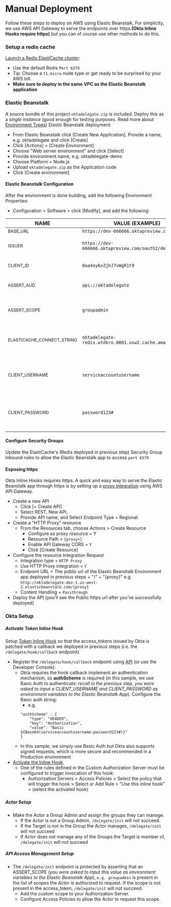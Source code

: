 # Manual Deployment
Follow these steps to deploy on AWS using Elastic Beanstalk. For simplicity, we use AWS API Gateway to serve the endpoints over https **(Okta Inline Hooks require https)** but you can of course use other methods to do this.

### Setup a redis cache
[Launch a Redis ElastiCache cluster](https://docs.aws.amazon.com/AmazonElastiCache/latest/red-ug/GettingStarted.CreateCluster.html):
* Use the default Redis `Port 6379`
* Tip: Choose a `t1.micro` node type or get ready to be surprised by your AWS bill.
* **Make sure to deploy in the same VPC as the Elastic Beanstalk application**

### Elastic Beanstalk
A source bundle of this project  `oktadelegate.zip` is included. Deploy this as a *single instance* (good enough for testing purposes. Read more about [Environment Types](https://docs.aws.amazon.com/elasticbeanstalk/latest/dg/using-features-managing-env-types.html)) Elastic Beanstalk deployment:
* From Elastic Beanstalk click [Create New Application]. Provide a name, e.g. oktadelegate and click [Create]
* Click [Actions] > [Create Environment]
* Choose "Web server environment" and click [Select]
* Provide environment name, e.g. oktadelegate-demo
* Choose Platform = Node.js
* Upload `oktadelegate.zip` as the Application code
* Click [Create environment]

#### Elastic Beanstalk Configuration
After the environment is done building, add the following Environment Properties:
* Configuration > Software > click [Modify], and add the following:

| NAME | VALUE (EXAMPLE) | DESCRIPTION |
| ---- | --------------- | ----------- |
|<sub>BASE_URL</sub>|`https://dev-666666.oktapreview.com`|<sub>The url of your Okta org</sub>|
|<sub>ISSUER</sub>|`https://dev-666666.oktapreview.com/oauth2/default`|<sub>The issuer string of your Authorization Server configured in Okta</sub>|
|<sub>CLIENT_ID</sub>|`0oa4oy6xZjhJ7vWgR1t9`|<sub>The client_id of the Application configured in Okta</sub>|
|<sub>ASSERT_AUD</sub>|`api://oktadelegate`|<sub>The Audience claim string you configured for your Authorization Server</sub>|
|<sub>ASSERT_SCOPE</sub>|`groupadmin`|<sub>A custom scope that the Actor is authorized to use. *More about this below in the "Okta Setup" section*</sub>|
|<sub>ELASTICACHE_CONNECT_STRING</sub>|`oktadelegate-redis.wtdkro.0001.usw2.cache.amazonaws.com`|<sub>The value of the Redis "Primary Endpoint"...exclude the port number. You can find this in the ElastiCache console</sub>|
|<sub>CLIENT_USERNAME</sub>|`serviceaccountusername`|<sub>The /delegate/hook/callback endpoint is protected with Basic auth. *More about this below in the "Okta Setup" section*. Provide a username</sub>|
|<sub>CLIENT_PASSWORD</sub>|`password123#`|<sub>The /delegate/hook/callback endpoint is protected with Basic auth. *More about this below in the "Okta Setup" section*. Provide a password</sub>|

#### Configure Security Groups
Update the ElastiCache's (Redis deployed in previous step) Security Group Inbound rules to allow the Elastic Beanstalk app to access `port 6379`

#### Exposing https
Okta Inline Hooks requires https. A quick and easy way to serve the Elastic Beanstalk app through https is by setting up a [proxy integration](https://docs.aws.amazon.com/apigateway/latest/developerguide/api-gateway-set-up-simple-proxy.html) using AWS API Gateway.

* Create a new API
    - Click [+ Create API]
    - Select REST, New API. 
    - Provide API name, and Select Endpoint Type = Regional.
* Create a "HTTP Proxy" resource 
    * From the Resources tab, choose Actions > Create Resource
        - Configure as proxy resource = Y
        - Resource Path = `{proxy+}`
        - Enable API Gateway CORS = `Y`
        - Click [Create Resource]
* Configure the resource Integration Request
    * Integration type = `HTTP Proxy`
    * Use HTTP Proxy integration = `Y`
    * Endpoint URL = The public url of the Elastic Beanstalk Environment app deployed in previous steps + "/"  + "{proxy}" e.g. `http://oktadelegate-dev-1.us-west-2.elasticbeanstalk.com/{proxy}`
    * Content Handling = `Passthrough`
* Deploy the API (you'll see the Public https url after you've successfully deployed)

### Okta Setup
##### Activate Token Inline Hook
Setup [Token Inline Hook](https://developer.okta.com/use_cases/inline_hooks/token_hook/token_hook) so that the access_tokens issued by Okta is patched with a callback we deployed in previous steps (i.e. the `/delegate/hook/callback` endpoint)
* Register the `/delegate/hook/callback` endpoint using [API](https://developer.okta.com/docs/api/resources/inline-hooks#create-inline-hooks) (or use the Developer Console):
    - Okta requires the hook callback implement an authentication mechanism, so **authScheme** is required (in this sample, we use Basic Auth to authenticate: *recall in the previous step, you were asked to input a CLIENT_USERNAME and CLIENT_PASSWORD as environment variables to the Elastic Beanstalk App*). Configure the Basic auth string:
        + e.g.
        ```
        "authScheme" : {
            "type": "HEADER",
            "key": "Authorization",
            "value": "Basic ${Base64(serviceaccountusername:password123#)}"
        }
        ```
    - In this sample, we simply use Basic Auth but Okta also supports signed requests, which is more secure and recommended in a Production environment
* [Activate the Inline Hook](https://developer.okta.com/use_cases/inline_hooks/token_hook/token_hook#enabling-a-token-inline-hook).
    - One of the rules defined in the Custom Authorization Server must be configured to trigger invocation of this hook:
        + Authorization Servers > Access Policies > Select the policy that will trigger the hook > Select or Add Rule > "Use this inline hook" = (select the activated hook)

##### 
##### Actor Setup
* Make the Actor a Group Admin and assign the groups they can manage.
    - If the Actor is not a Group Admin, `/delegate/init` will not succeed.
    - If the Target is not in the Group the Actor manages, `/delegate/init` will not succeed
    - If Actor does not manage any of the Groups the Target is member of, `/delegate/init` will not succeed


##### API Access Management Setup
* The `/delegate/init` endpoint is protected by asserting that an ASSERT_SCOPE (*you were asked to input this value as environment variables to the Elastic Beanstalk App*), `e.g. groupadmin` is present in the list of scopes the Actor is authorized to request. If the scope is not present in the access_token, `/delegate/init` will not succeed.
    - Add the custom scope to your Authorization Server.
    - Configure Access Policies to allow the Actor to request this scope.

